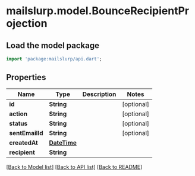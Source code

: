 # mailslurp.model.BounceRecipientProjection

## Load the model package
```dart
import 'package:mailslurp/api.dart';
```

## Properties
Name | Type | Description | Notes
------------ | ------------- | ------------- | -------------
**id** | **String** |  | [optional] 
**action** | **String** |  | [optional] 
**status** | **String** |  | [optional] 
**sentEmailId** | **String** |  | [optional] 
**createdAt** | [**DateTime**](DateTime) |  | 
**recipient** | **String** |  | 

[[Back to Model list]](../README#documentation-for-models) [[Back to API list]](../README#documentation-for-api-endpoints) [[Back to README]](../README)


